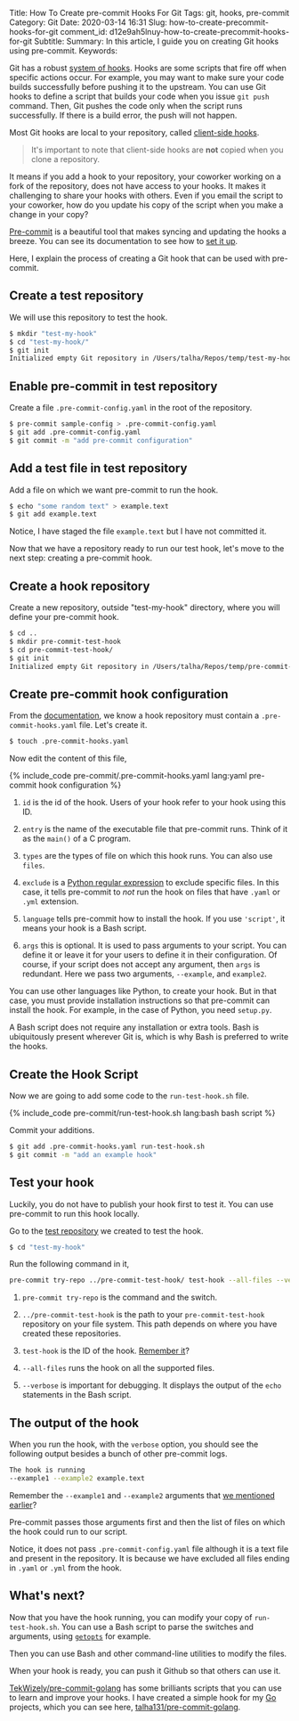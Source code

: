 Title: How To Create pre-commit Hooks For Git
Tags: git, hooks, pre-commit
Category: Git
Date: 2020-03-14 16:31
Slug: how-to-create-precommit-hooks-for-git
comment_id: d12e9ah5lnuy-how-to-create-precommit-hooks-for-git
Subtitle:
Summary: In this article, I guide you on creating Git hooks using pre-commit.
Keywords:

Git has a robust [system of hooks](https://git-scm.com/book/en/v2/Customizing-Git-Git-Hooks). Hooks are some scripts that fire off when specific actions occur. For example, you may want to make sure your code builds successfully before pushing it to the upstream. You can use Git hooks to define a script that builds your code when you issue `git push` command. Then, Git pushes the code only when the script runs successfully. If there is a build error, the push will not happen.

Most Git hooks are local to your repository, called [client-side hooks](https://git-scm.com/book/en/v2/Customizing-Git-Git-Hooks#_client_side_hooks).

> It's important to note that client-side hooks are **not** copied when you clone a repository.

It means if you add a hook to your repository, your coworker working on a fork of the repository, does not have access to your hooks. It makes it challenging to share your hooks with others. Even if you email the script to your coworker, how do you update his copy of the script when you make a change in your copy?

[Pre-commit](https://pre-commit.com/) is a beautiful tool that makes syncing and updating the hooks a breeze. You can see its documentation to see how to [set it up](https://pre-commit.com/#install).

Here, I explain the process of creating a Git hook that can be used with pre-commit.

## Create a test repository

We will use this repository to test the hook.

```bash
$ mkdir "test-my-hook"
$ cd "test-my-hook/"
$ git init
Initialized empty Git repository in /Users/talha/Repos/temp/test-my-hook/.git/
```

## Enable pre-commit in test repository

Create a file `.pre-commit-config.yaml` in the root of the repository.

```bash
$ pre-commit sample-config > .pre-commit-config.yaml
$ git add .pre-commit-config.yaml
$ git commit -m "add pre-commit configuration"
```

## Add a test file in test repository

Add a file on which we want pre-commit to run the hook.

```bash
$ echo "some random text" > example.text
$ git add example.text
```

Notice, I have staged the file `example.text` but I have not committed it.

Now that we have a repository ready to run our test hook, let's move to the next step: creating a pre-commit hook.

## Create a hook repository

Create a new repository, outside "test-my-hook" directory, where you will define your pre-commit hook.

```bash
$ cd ..
$ mkdir pre-commit-test-hook
$ cd pre-commit-test-hook/
$ git init
Initialized empty Git repository in /Users/talha/Repos/temp/pre-commit-test-hook/.git/
```

## Create pre-commit hook configuration

From the [documentation](https://pre-commit.com/#new-hooks), we know a hook repository must contain a `.pre-commit-hooks.yaml` file. Let's create it.

```bash
$ touch .pre-commit-hooks.yaml
```

Now edit the content of this file,

{% include_code pre-commit/.pre-commit-hooks.yaml lang:yaml pre-commit hook configuration %}

1. `id` is the id of the hook. Users of your hook refer to your hook using this ID.

2. `entry` is the name of the executable file that pre-commit runs. Think of it as the `main()` of a C program.

3. `types` are the types of file on which this hook runs. You can also use `files`.

4. `exclude` is a [Python regular expression](https://docs.python.org/3.8/library/re.html#regular-expression-syntax) to exclude specific files. In this case, it tells pre-commit to _not_ run the hook on files that have `.yaml` or `.yml` extension.

5. `language` tells pre-commit how to install the hook. If you use `'script'`, it means your hook is a Bash script.

6. `args` this is optional. It is used to pass arguments to your script. You can define it or leave it for your users to define it in their configuration. Of course, if your script does not accept any argument, then `args` is redundant. Here we pass two arguments, `--example`, and `example2`.

You can use other languages like Python, to create your hook. But in that case, you must provide installation instructions so that pre-commit can install the hook. For example, in the case of Python, you need `setup.py`.

A Bash script does not require any installation or extra tools. Bash is ubiquitously present wherever Git is, which is why Bash is preferred to write the hooks.

## Create the Hook Script

Now we are going to add some code to the `run-test-hook.sh` file.

{% include_code pre-commit/run-test-hook.sh lang:bash bash script %}

Commit your additions.

```bash
$ git add .pre-commit-hooks.yaml run-test-hook.sh
$ git commit -m "add an example hook"
```

## Test your hook

Luckily, you do not have to publish your hook first to test it. You can use pre-commit to run this hook locally.

Go to the [test repository](#create-a-test-repository) we created to test the hook.

```bash
$ cd "test-my-hook"
```

Run the following command in it,

```bash
pre-commit try-repo ../pre-commit-test-hook/ test-hook --all-files --verbose
```

1. `pre-commit try-repo` is the command and the switch.

2. `../pre-commit-test-hook` is the path to your `pre-commit-test-hook` repository on your file system. This path depends on where you have created these repositories.

3. `test-hook` is the ID of the hook. [Remember it](#create-pre-commit-hook-configuration)?

4. `--all-files` runs the hook on all the supported files.

5. `--verbose` is important for debugging. It displays the output of the `echo` statements in the Bash script.

## The output of the hook

When you run the hook, with the `verbose` option, you should see the following output besides a bunch of other pre-commit logs.

```bash
The hook is running
--example1 --example2 example.text
```

Remember the `--example1` and `--example2` arguments that [we mentioned earlier](#create-pre-commit-hook-configuration)?

Pre-commit passes those arguments first and then the list of files on which the hook could run to our script.

Notice, it does not pass `.pre-commit-config.yaml` file although it is a text file and present in the repository. It is because we have excluded all files ending in `.yaml` or `.yml` from the hook.

## What's next?

Now that you have the hook running, you can modify your copy of `run-test-hook.sh`. You can use a Bash script to parse the switches and arguments, using [`getopts`](https://pubs.opengroup.org/onlinepubs/9699919799/utilities/getopts.html) for example.

Then you can use Bash and other command-line utilities to modify the files.

When your hook is ready, you can push it Github so that others can use it.

[TekWizely/pre-commit-golang](https://github.com/TekWizely/pre-commit-golang) has some brilliants scripts that you can use to learn and improve your hooks. I have created a simple hook for my [Go](https://golang.org/) projects, which you can see here, [talha131/pre-commit-golang](https://github.com/talha131/pre-commit-golang).
